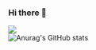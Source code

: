 ### Hi there 👋

<!--
**hyorinkim/hyorinkim** is a ✨ _special_ ✨ repository because its `README.md` (this file) appears on your GitHub profile.

Here are some ideas to get you started:

- 🔭 I’m currently working on ...
- 🌱 I’m currently learning ...
- 👯 I’m looking to collaborate on ...
- 🤔 I’m looking for help with ...
- 💬 Ask me about ...
- 📫 How to reach me: ...
- 😄 Pronouns: ...
- ⚡ Fun fact: ...
-->
<a href="https://blog.naver.com/gyfls2811" target="_blank"><img src="https://img.shields.io/badge/NAVER-black?style=flat&logo=Naver&logoColor=#03C75A"/></a>
</br>
![Anurag's GitHub stats](https://github-readme-stats.vercel.app/api?username=hyorinkim&show_icons=true&theme=radical)
